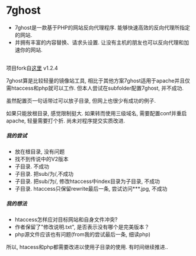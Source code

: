 # 7ghost

* 7ghost是一款基于PHP的网站反向代理程序. 能够快速高效的反向代理所指定的网站. 
* 并拥有丰富的内容替换、请求头设置. 让没有主机的朋友也可以反向代理和加速你的网站. 

##
项目fork自[这里](https://github.com/BevisGoh/7ghost) v1.2.4


7ghost算是比较轻量的镜像站工具, 相比于其他方案7ghost适用于apache并且仅需htaccess和php就可以工作. 但本人尝试在subfolder配置7ghost, 并不成功. 


虽然配置页一句话带过可以放子目录, 但网上也很少有成功的例子. 


如果只能放根目录, 感觉限制挺大. 
如果转而使用三级域名, 需要配置conf并重启apache, 轻量需要打个折. 
尚未对程序提交实质改进. 

##### 我的尝试
- 放在根目录, 没有问题
- 找不到传说中的V2版本
- 子目录. 不成功
- 子目录. 把sub/为/,不成功
- 子目录. 把sub/为/, 修改htaccess中index目录为子目录, 不成功
- 子目录. htaccess只保留rewrite最后一条, 尝试访问***.jpg, 不成功

##### 我的想法
- htaccess怎样应对目标网站和自身文件冲突?
- 作者保留了"修改说明.txt", 是否表示没有哪个是完美版本？
- php源文件应该也有问题(from我的尝试最后一条, 细读php)

所以, htacess和php都需要改进以使用子目录的使用. 有时间继续推进..